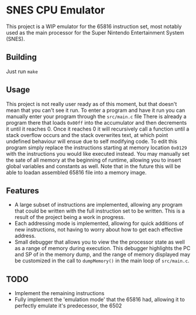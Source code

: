 # SNES CPU Emulator
This project is a WIP emulator for the 65816 instruction set, most notably used
as the main processor for the Super Nintendo Entertainment System (SNES). 

## Building
Just run `make`

## Usage 
This project is not really user ready as of this moment, but that doesn't mean
that you can't see it run. To enter a program and have it run you can manually
enter your program through the `src/main.c` file There is already a program
there that loads `0x00ff` into the accumulator and then decrements it until it
reaches 0. Once it reaches 0 it will recursively call a function until a stack
overflow occurs and the stack overwrites text, at which point undefined
behaviour will ensue due to self modifying code. To edit this program simply
replace the instructions starting at memory location `0x0129` with the
instructions you would like executed instead. You may manually set the sate of
all memory at the beginning of runtime, allowing you to insert global variables
and constants as well. Note that in the future this will be able to loadan
assembled 65816 file into a memory image.  

## Features
- A large subset of instructions are implemented, allowing any program that could
be written with the full instruction set to be written. This is a  result of
the project being a work in progress. 
- Each addressing mode is implemented, allowing for quick additions of new 
instructions, not having to worry about how to get each effective address. 
- Small debugger that allows you to view the the processor state as well as a 
range of memory during execution. This debugger highlights the PC and SP of 
in the memory dump, and the range of memory displayed may be customized in 
the call to `dumpMemory()` in the main loop of `src/main.c`.

## TODO
- Implement the remaining instructions
- Fully implement the 'emulation mode' that the 65816 had, allowing it to
perfectly emulate it's predecessor, the 6502

